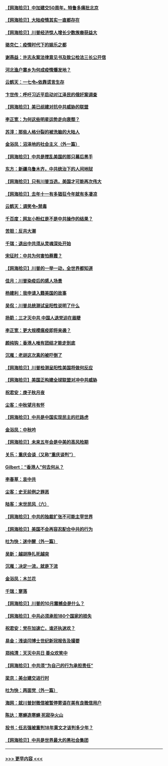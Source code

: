 #### [【网海拾贝】中加建交50周年，特鲁多痛批北京](../pages/nsc993/n12476892.md?t=10151302) 
#### [【网海拾贝】大陆疫情其实一直都存在](../pages/nsc993/n12473948.md?t=10151302) 
#### [【网海拾贝】川普经济惊人增长少数族裔获益大](../pages/nsc993/n12471565.md?t=10151302) 
#### [骆克仁：疫情时代下的娱乐之都](../pages/nsc993/n12471312.md?t=10151302) 
#### [谢燕益：许志永案法律意见书及致公检法三长公开信](../pages/nsc993/n12470870.md?t=10151302) 
#### [河北渔户寨乡为何成疫情爆发地？](../pages/nsc993/n12464936.md?t=10151302) 
#### [云鹤天：一七令▪依靠谎言生存](../pages/nsc993/n12470034.md?t=10151302) 
#### [卞世传：呼吁习近平启动对江泽民的俄奸案调查](../pages/nsc993/n12469722.md?t=10151302) 
#### [【网海拾贝】美已组建对抗中共威胁的联盟](../pages/nsc993/n12469018.md?t=10151302) 
#### [李正宽：为何这些明星运势走向衰颓？](../pages/nsc993/n12468730.md?t=10151302) 
#### [苏淳：那些人格分裂的被洗脑的大陆人](../pages/nsc993/n12467858.md?t=10151302) 
#### [金浴凤：沼泽地的社会主义（外一篇）](../pages/nsc993/n12467792.md?t=10151302) 
#### [【网海拾贝】中共是搅乱美国的那只幕后黑手](../pages/nsc993/n12467700.md?t=10151302) 
#### [东方：新疆乌鲁木齐，中共统治下的人间地狱](../pages/nsc993/n12466075.md?t=10151302) 
#### [【网海拾贝】只有川普当选，美国才可能再次伟大](../pages/nsc993/n12466013.md?t=10151302) 
#### [【网海拾贝】去年十一有多猖狂今年就有多凄凉](../pages/nsc993/n12463649.md?t=10151302) 
#### [云鹤天：调笑令▪禁毒](../pages/nsc993/n12462975.md?t=10151302) 
#### [千百度：网友小粉红是不是中共操作的结果？](../pages/nsc993/n12461025.md?t=10151302) 
#### [苦胆：反共大潮](../pages/nsc993/n12459469.md?t=10151302) 
#### [千瑞：退出中共须从灵魂深处开始](../pages/nsc993/n12459437.md?t=10151302) 
#### [宋征时：中共为何害怕蔡霞？](../pages/nsc993/n12459097.md?t=10151302) 
#### [【网海拾贝】川普的一举一动，全世界都知道](../pages/nsc993/n12458825.md?t=10151302) 
#### [佳月：川普染疫后的感人场景](../pages/nsc993/n12456994.md?t=10151302) 
#### [杨建利：我申请入籍美国的故事](../pages/nsc993/n12455635.md?t=10151302) 
#### [吴侃：川普总统测试呈阳性说明了什么](../pages/nsc993/n12451869.md?t=10151302) 
#### [扬箭：三才灭中共 中国人退党迫在眉睫](../pages/nsc993/n12451842.md?t=10151302) 
#### [李正宽：更大规模瘟疫即将来袭？](../pages/nsc993/n12451455.md?t=10151302) 
#### [颜纯钩：香港人唯有团结才能走到底](../pages/nsc993/n12450870.md?t=10151302) 
#### [沉雁：老胡这次真的被吓倒了](../pages/nsc993/n12449796.md?t=10151302) 
#### [【网海拾贝】川普检测呈阳性美国将做何反应](../pages/nsc993/n12449042.md?t=10151302) 
#### [【网海拾贝】美国正构建全球联盟对冲中共威胁](../pages/nsc993/n12446580.md?t=10151302) 
#### [祝君安：庚子秋月夜](../pages/nsc993/n12445870.md?t=10151302) 
#### [尘客：中秋望月有怀](../pages/nsc993/n12444632.md?t=10151302) 
#### [【网海拾贝】中共是中国实现民主的拦路虎](../pages/nsc993/n12443573.md?t=10151302) 
#### [金浴凤：中秋吟](../pages/nsc993/n12441773.md?t=10151302) 
#### [【网海拾贝】未来五年会是中美的高风险期](../pages/nsc993/n12440760.md?t=10151302) 
#### [关乐：重庆会谈（又称“重庆谈判”）](../pages/nsc993/n12437525.md?t=10151302) 
#### [Gilbert：“香港人”何去何从？](../pages/nsc993/n12435894.md?t=10151302) 
#### [李春草：哀中共](../pages/nsc993/n12435874.md?t=10151302) 
#### [尘客：史无前例之罪恶](../pages/nsc993/n12435762.md?t=10151302) 
#### [陆客：末世民风（六）](../pages/nsc993/n12435354.md?t=10151302) 
#### [【网海拾贝】中共的独裁扩张不可能主宰世界](../pages/nsc993/n12435151.md?t=10151302) 
#### [【网海拾贝】美国不会再容忍配合中共的行为](../pages/nsc993/n12433808.md?t=10151302) 
#### [吐为快：迷中醒（外一篇）](../pages/nsc993/n12433585.md?t=10151302) 
#### [吴新：越胡挣扎死越突](../pages/nsc993/n12433562.md?t=10151302) 
#### [沉雁：决定一流，就是下流](../pages/nsc993/n12432128.md?t=10151302) 
#### [金浴凤：木兰花](../pages/nsc993/n12432124.md?t=10151302) 
#### [千瑞：寥落](../pages/nsc993/n12432071.md?t=10151302) 
#### [【网海拾贝】川普的10月震撼会是什么？](../pages/nsc993/n12431624.md?t=10151302) 
#### [【网海拾贝】中共必须承担180个国家的损失](../pages/nsc993/n12428893.md?t=10151302) 
#### [祝君安：党在加速亡，谁还执迷欢？](../pages/nsc993/n12428652.md?t=10151302) 
#### [易金：浅谈闫博士世纪新冠报告及撮要](../pages/nsc993/n12426822.md?t=10151302) 
#### [郑纯清：天灭中共日 善众欢笑中](../pages/nsc993/n12426784.md?t=10151302) 
#### [【网海拾贝】中共须“为自己的行为承担责任”](../pages/nsc993/n12426067.md?t=10151302) 
#### [梁京：美台建交进行时](../pages/nsc993/n12424066.md?t=10151302) 
#### [吐为快：两面党（外一篇）](../pages/nsc993/n12424043.md?t=10151302) 
#### [海网：就川普封微信被暂停寄语在美有良微信用户](../pages/nsc993/n12424021.md?t=10151302) 
#### [陈达：寒蝉造寒蝉 死寂孕火山](../pages/nsc993/n12423958.md?t=10151302) 
#### [投书：任志强被重判18年黄文才该判多少年？](../pages/nsc993/n12423672.md?t=10151302) 
#### [【网海拾贝】中共是世界最大的黑社会集团](../pages/nsc993/n12423543.md?t=10151302) 

----
#### [ >>> 更早内容 <<< ](../indexes/nsc993-earlier.md)
